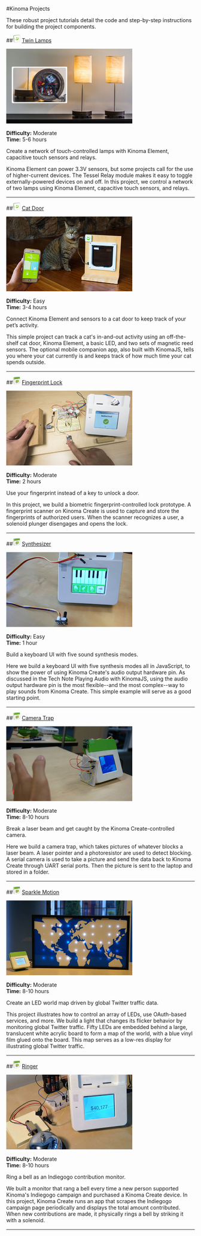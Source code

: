 #Kinoma Projects

These robust project tutorials detail the code and step-by-step instructions for building the project components.

##<img src="../screenshots/tiny-element.jpg" height="20" alt=""/> <a href="./twin-lamps/twin-lamps.md">Twin Lamps</a>

<a href="./twin-lamps/twin-lamps.md"><img src="../screenshots/twin-lamps-logo.jpg" height="200" alt=""/></a>

**Difficulty:** Moderate<BR>
**Time:** 5-6 hours

Create a network of touch-controlled lamps with Kinoma Element, capacitive touch sensors and relays.

Kinoma Element can power 3.3V sensors, but some projects call for the use of higher-current devices. The Tessel Relay module makes it easy to toggle externally-powered devices on and off. In this project, we control a network of two lamps using Kinoma Element, capacitive touch sensors, and relays.

<div style="clear:both; margin-bottom: 16px;"></div>			

***

##<img src="../screenshots/tiny-element.jpg" height="20" alt=""/> <a href="./cat-door/cat-door.md">Cat Door</a>

<a href="./cat-door/cat-door.md"><img src="../screenshots/cat-door.jpg" height="200" alt=""/></a>

**Difficulty:** Easy<BR>
**Time:** 3-4 hours

Connect Kinoma Element and sensors to a cat door to keep track of your pet’s activity.

This simple project can track a cat's in-and-out activity using an off-the-shelf cat door, Kinoma Element, a basic LED, and two sets of magnetic reed sensors. The optional mobile companion app, also built with KinomaJS, tells you where your cat currently is and keeps track of how much time your cat spends outside.

<div style="clear:both; margin-bottom: 16px;"></div>			

***

<!--
NO MARKDOWN FILE

##<img src="../screenshots/tiny-create.jpg" height="20" alt=""/> <a href="./home-automation/FILE.md">Home Automation</a>

<a href="./home-automation/FILE.md"><img src="../screenshots/home-automation-logo.jpg" height="200" alt=""/></a>

**Difficulty:** Easy<BR>
**ho** 2 hours

Turn Kinoma Create into a ZigBee Home Automation gateway, and control your lighting.

Many home appliances include wireless light bulbs that support ZigBee Home Automation, a wireless standard that enables smart objects to work together in the home. For this project, we use a GE Link light bulb which is a ZigBee Home Automation compatible device, and can be controlled from anywhere via a mobile app.

<div style="clear:both; margin-bottom: 16px;"></div>			

***
-->

<!-- INCOMPLETE MARKDOWN FILE-->
##<img src="../screenshots/tiny-create.jpg" height="20" alt=""/> <a href="./fingerprint-lock/fingerprint-lock-160630-CR.md">Fingerprint Lock</a>

<a href="./fingerprint-lock/fingerprint-lock-160630-CR.md"><img src="../screenshots/fingerprint-lock-logo.jpg" height="200" alt=""/></a>

**Difficulty:** Moderate<BR>
**Time:** 2 hours

Use your fingerprint instead of a key to unlock a door.

In this project, we build a biometric fingerprint-controlled lock prototype. A fingerprint scanner on Kinoma Create is used to capture and store the fingerprints of authorized users. When the scanner recognizes a user, a solenoid plunger disengages and opens the lock.

<div style="clear:both; margin-bottom: 16px;"></div>			

***



<!-- INCOMPLETE MARKDOWN FILE-->
##<img src="../screenshots/tiny-create.jpg" height="20" alt=""/> <a href="./synthesizer/synthesizer-160616a-CR.md">Synthesizer</a>

<a href="./synthesizer/synthesizer-160616a-CR.md"><img src="../screenshots/synthesizer-logo.jpg" height="200" alt=""/></a>

**Difficulty:** Easy<BR>
**Time:** 1 hour

Build a keyboard UI with five sound synthesis modes.

Here we build a keyboard UI with five synthesis modes all in JavaScript, to show the power of using Kinoma Create's audio output hardware pin. As discussed in the Tech Note Playing Audio with KinomaJS, using the audio output hardware pin is the most flexible--and the most complex--way to play sounds from Kinoma Create. This simple example will serve as a good starting point.

<div style="clear:both; margin-bottom: 16px;"></div>			

***


<!-- NO MARKDOWN FILE
##<img src="../screenshots/tiny-create.jpg" height="20" alt=""/> <a href="./tilting-tables/FILE.md">Tilting Tables</a>

<a href="./tilting-tables/FILE.md"><img src="../screenshots/tilting-tables-logo.jpg" height="200" alt=""/></a>

**Difficulty:** Moderate<BR>
**Time:** 16-20 hours

Using sensors and actuators to make a mechanical labyrinth maze.

A three axis accelerometer captures the tilt of the Kinoma Create. Kinoma Create processes the tilt data in software to control the the rotation of two servo motors connected to the maze. The result is intuitive movement of the maze relative to the controller. Mechanical gears convert the 180 degrees of servo rotation into 16 degrees needed for maze control.

<div style="clear:both; margin-bottom: 16px;"></div>			

***
-->


<!-- INCOMPLETE MARKDOWN FILE-->
##<img src="../screenshots/tiny-create.jpg" height="20" alt=""/> <a href="./camera-trap/camera-trap-160616a-CR.md">Camera Trap</a>

<a href="./camera-trap/camera-trap-160616a-CR.md"><img src="../screenshots/camera-trap-logo.jpg" height="200" alt=""/></a>

**Difficulty:** Moderate<BR>
**Time:** 8-10 hours

Break a laser beam and get caught by the Kinoma Create-controlled camera.

Here we build a camera trap, which takes pictures of whatever blocks a laser beam. A laser pointer and a photoresistor are used to detect blocking. A serial camera is used to take a picture and send the data back to Kinoma Create through UART serial ports. Then the picture is sent to the laptop and stored in a folder.

<div style="clear:both; margin-bottom: 16px;"></div>			

***

<!-- INCOMPLETE MARKDOWN FILE-->
##<img src="../screenshots/tiny-create.jpg" height="20" alt=""/> <a href="./sparkle-motion/sparkle-motion-160616a-CR.md">Sparkle Motion</a>

<a href="./sparkle-motion/sparkle-motion-160616a-CR.md"><img src="../screenshots/sparkle-motion-logo.jpg" height="200" alt=""/></a>

**Difficulty:** Moderate<BR>
**Time:** 8-10 hours

Create an LED world map driven by global Twitter traffic data.

This project illustrates how to control an array of LEDs, use OAuth-based services, and more. We build a light that changes its flicker behavior by monitoring global Twitter traffic. Fifty LEDs are embedded behind a large, translucent white acrylic board to form a map of the world, with a blue vinyl film glued onto the board. This map serves as a low-res display for illustrating global Twitter traffic.

<div style="clear:both; margin-bottom: 16px;"></div>			

***

<!-- INCOMPLETE MARKDOWN FILE-->
##<img src="../screenshots/tiny-create.jpg" height="20" alt=""/> <a href="./ringer/ringer-160616a-CR.md">Ringer</a>

<a href="./ringer/ringer-160616a-CR.md"><img src="../screenshots/ringer-logo.jpg" height="200" alt=""/></a>

**Difficulty:** Moderate<BR>
**Time:** 8-10 hours

Ring a bell as an Indiegogo contribution monitor.

We built a monitor that rang a bell every time a new person supported Kinoma's Indiegogo campaign and purchased a Kinoma Create device. In this project, Kinoma Create runs an app that scrapes the Indiegogo campaign page periodically and displays the total amount contributed. When new contributions are made, it physically rings a bell by striking it with a solenoid.

<div style="clear:both; margin-bottom: 16px;"></div>			

***
